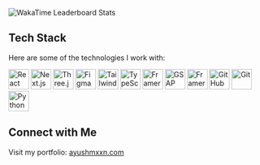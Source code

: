 ![WakaTime Leaderboard Stats](https://i.postimg.cc/4N4sF8gf/wakatimeleaderboardstats-1.jpg)

## Tech Stack
Here are some of the technologies I work with:

<div align="start">
  <img alt="React" width="40px" src="https://skillicons.dev/icons?i=react" />
  <img alt="Next.js" width="40px" src="https://skillicons.dev/icons?i=nextjs" />
  <img alt="Three.js" width="40px" src="https://skillicons.dev/icons?i=threejs" />
  <img alt="Figma" width="40px" src="https://skillicons.dev/icons?i=figma" />
  <img alt="Tailwind CSS" width="40px" src="https://skillicons.dev/icons?i=tailwind" />
  <img alt="TypeScript" width="40px" src="https://skillicons.dev/icons?i=ts" />
  <img alt="Framer Motion" width="40px" src="https://skillicons.dev/icons?i=motion" />
  <img alt="GSAP" width="40px" src="https://skillicons.dev/icons?i=gsap" />
  <img alt="Framer" width="40px" src="https://skillicons.dev/icons?i=framer" />
  <img alt="GitHub" width="40px" src="https://skillicons.dev/icons?i=github" />
  <img alt="Git" width="40px" src="https://skillicons.dev/icons?i=git" />
  <img alt="Python" width="40px" src="https://skillicons.dev/icons?i=python" />
</div>

## Connect with Me
Visit my portfolio: [ayushmxxn.com](https://ayushmxxn.com/)
